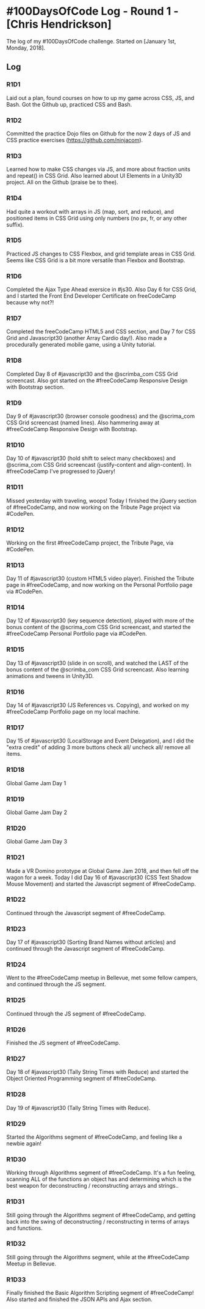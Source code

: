 # #100DaysOfCode Log - Round 1 - [Chris Hendrickson]

The log of my #100DaysOfCode challenge. Started on [January 1st, Monday, 2018].

## Log

### R1D1 
Laid out a plan, found courses on how to up my game across CSS, JS, and Bash. Got the Github up, practiced CSS and Bash.

### R1D2
Committed the practice Dojo files on Github for the now 2 days of JS and CSS practice exercises (https://github.com/ninjacom).

### R1D3
Learned how to make CSS changes via JS, and more about fraction units and repeat() in CSS Grid. Also learned about UI Elements in a Unity3D project. All on the Github (praise be to thee).

### R1D4
Had quite a workout with arrays in JS (map, sort, and reduce), and positioned items in CSS Grid using only numbers (no px, fr, or any other suffix).

### R1D5
Practiced JS changes to CSS Flexbox, and grid template areas in CSS Grid. Seems like CSS Grid is a bit more versatile than Flexbox and Bootstrap.

### R1D6
Completed the Ajax Type Ahead exersice in #js30. Also Day 6 for CSS Grid, and I started the Front End Developer Certificate on freeCodeCamp because why not?!

### R1D7
Completed the freeCodeCamp HTML5 and CSS section, and Day 7 for CSS Grid and Javascript30 (another Array Cardio day!). Also made a procedurally generated mobile game, using a Unity tutorial.

### R1D8
Completed Day 8 of #javascript30 and the @scrimba_com CSS Grid screencast. Also got started on the #freeCodeCamp Responsive Design with Bootstrap section.

### R1D9
Day 9 of #javascript30 (browser console goodness) and the @scrima_com CSS Grid screencast (named lines). Also hammering away at #freeCodeCamp Responsive Design with Bootstrap.

### R1D10
Day 10 of #javascript30 (hold shift to select many checkboxes) and @scrima_com CSS Grid screencast (justify-content and align-content). In #freeCodeCamp I've progressed to jQuery!

### R1D11
Missed yesterday with traveling, woops! Today I finished the jQuery section of #freeCodeCamp, and now working on the Tribute Page project via #CodePen.

### R1D12
Working on the first #freeCodeCamp project, the Tribute Page, via #CodePen.

### R1D13
Day 11 of #javascript30 (custom HTML5 video player). Finished the Tribute page in #freeCodeCamp, and now working on the Personal Portfolio page via #CodePen. 

### R1D14
Day 12 of #javascript30 (key sequence detection), played with more of the bonus content of the @scrima_com CSS Grid screencast, and started the #freeCodeCamp Personal Portfolio page via #CodePen.

### R1D15
Day 13 of #javascript30 (slide in on scroll), and watched the LAST of the bonus content of the @scrimba_com CSS Grid screencast. Also learning animations and tweens in Unity3D.

### R1D16
Day 14 of #javascript30 (JS References vs. Copying), and worked on my #freeCodeCamp Portfolio page on my local machine.

### R1D17
Day 15 of #javascript30 (LocalStorage and Event Delegation), and I did the "extra credit" of adding 3 more buttons check all/ uncheck all/ remove all items.

### R1D18
Global Game Jam Day 1

### R1D19
Global Game Jam Day 2

### R1D20
Global Game Jam Day 3

### R1D21
Made a VR Domino prototype at Global Game Jam 2018, and then fell off the wagon for a week. Today I did Day 16 of #javascript30 (CSS Text Shadow Mouse Movement) and started the Javascript segment of #freeCodeCamp.

### R1D22
Continued through the Javascript segment of #freeCodeCamp.

### R1D23
Day 17 of #javascript30 (Sorting Brand Names without articles) and continued through the Javascript segment of #freeCodeCamp.

### R1D24
Went to the #freeCodeCamp meetup in Bellevue, met some fellow campers, and continued through the JS segment.

### R1D25
Continued through the JS segment of #freeCodeCamp.

### R1D26
Finished the JS segment of #freeCodeCamp.

### R1D27
Day 18 of #javascript30 (Tally String Times with Reduce) and started the Object Oriented Programming segment of #freeCodeCamp. 

### R1D28
Day 19 of #javascript30 (Tally String Times with Reduce).

### R1D29
Started the Algorithms segment of #freeCodeCamp, and feeling like a newbie again!

### R1D30
Working through Algorithms segment of #freeCodeCamp. It's a fun feeling, scanning ALL of the functions an object has and determining which is the best weapon for deconstructing / reconstructing arrays and strings..

### R1D31
Still going through the Algorithms segment of #freeCodeCamp, and getting back into the swing of deconstructing / reconstructing in terms of arrays and functions.

### R1D32
Still going through the Algorithms segment, while at the #freeCodeCamp Meetup in Bellevue.

### R1D33
Finally finished the Basic Algorithm Scripting segment of #freeCodeCamp! Also started and finished the JSON APIs and Ajax section.
